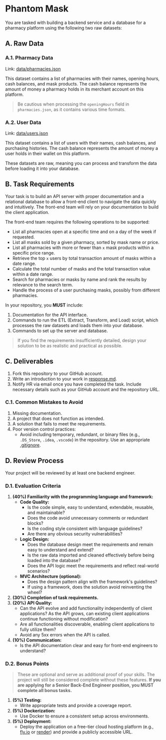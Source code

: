 # Phantom Mask
You are tasked with building a backend service and a database for a pharmacy platform using the following two raw datasets:

## A. Raw Data
### A.1. Pharmacy Data
Link: [data/pharmacies.json](src/main/resources/data/pharmacies.json)

This dataset contains a list of pharmacies with their names, opening hours, cash balances, and mask products. The cash balance represents the amount of money a pharmacy holds in its merchant account on this platform.

> Be cautious when processing the `openingHours` field in `pharmacies.json`, as it contains various time formats.

### A.2. User Data
Link: [data/users.json](src/main/resources/data/users.json)

This dataset contains a list of users with their names, cash balances, and purchasing histories. The cash balance represents the amount of money a user holds in their wallet on this platform.

These datasets are raw, meaning you can process and transform the data before loading it into your database.

## B. Task Requirements
Your task is to build an API server with proper documentation and a relational database to allow a front-end client to navigate the data quickly and intuitively. The front-end team will rely on your documentation to build the client application.

The front-end team requires the following operations to be supported:

* List all pharmacies open at a specific time and on a day of the week if requested.
* List all masks sold by a given pharmacy, sorted by mask name or price.
* List all pharmacies with more or fewer than `x` mask products within a specific price range.
* Retrieve the top `x` users by total transaction amount of masks within a date range.
* Calculate the total number of masks and the total transaction value within a date range.
* Search for pharmacies or masks by name and rank the results by relevance to the search term.
* Handle the process of a user purchasing masks, possibly from different pharmacies.

In your repository, you **MUST** include:

1. Documentation for the API interface.
2. Commands to run the ETL (Extract, Transform, and Load) script, which processes the raw datasets and loads them into your database.
3. Commands to set up the server and database.

> If you find the requirements insufficiently detailed, design your solution to be as realistic and practical as possible.

## C. Deliverables
1. Fork this repository to your GitHub account.
2. Write an introduction to your work in [response.md](response.md).
3. Notify HR via email once you have completed the task. Include necessary details such as your GitHub account and the repository URL.

### C.1. Common Mistakes to Avoid
1. Missing documentation.
2. A project that does not function as intended.
3. A solution that fails to meet the requirements.
4. Poor version control practices:
    - Avoid including temporary, redundant, or binary files (e.g., `.DS_Store`, `.idea`, `.vscode`) in the repository. Use an appropriate [.gitignore](https://gist.github.com/octocat/9257657).

## D. Review Process
Your project will be reviewed by at least one backend engineer.

### D.1. Evaluation Criteria
1. **(40%) Familiarity with the programming language and framework:**
    - **Code Quality:**
        - Is the code simple, easy to understand, extendable, reusable, and maintainable?
        - Does the code avoid unnecessary comments or redundant blocks?
        - Is the coding style consistent with language guidelines?
        - Are there any obvious security vulnerabilities?
    - **Logic Design:**
        - Does the database design meet the requirements and remain easy to understand and extend?
        - Is the raw data imported and cleaned effectively before being loaded into the database?
        - Does the API logic meet the requirements and reflect real-world scenarios?
    - **MVC Architecture (optional):**
        - Does the design pattern align with the framework's guidelines?
        - If using a framework, does the solution avoid reinventing the wheel?
2. **(30%) Completion of task requirements.**
3. **(20%) API Quality:**
    - Can the API evolve and add functionality independently of client applications? As the API grows, can existing client applications continue functioning without modification?
    - Are all functionalities discoverable, enabling client applications to fully utilize them?
    - Avoid any 5xx errors when the API is called.
4. **(10%) Communication:**
    - Is the API documentation clear and easy for front-end engineers to understand?

### D.2. Bonus Points
> These are optional and serve as additional proof of your skills. The project will still be considered complete without these features. **If you are applying for a Senior Back-End Engineer position, you MUST complete all bonus tasks.**

1. **(5%) Testing:**
    - Write appropriate tests and provide a coverage report.
2. **(5%) Dockerization:**
    - Use Docker to ensure a consistent setup across environments.
3. **(5%) Deployment:**
    - Deploy the application on a free-tier cloud hosting platform (e.g., [fly.io](https://fly.io/docs/speedrun/) or [render](https://render.com/docs/web-services)) and provide a publicly accessible URL.